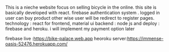 This is a nieche website focus on selling bicycle in the online. this site is basically developed with react.
firebase authentication system . logged in user can buy product other wise user will be redirect to register pages. 
technology : react for frontend, material ui
backend : node js and 
deploy : firebase and heroku.
i will implement my payment option later

firebase live :https://bike-palace.web.app
heoroku server:https://immense-oasis-52476.herokuapp.com/
